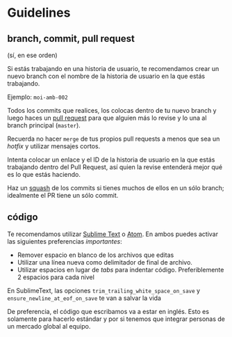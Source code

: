 # Guidelines

## branch, commit, pull request
(sí, en ese orden)

Si estás trabajando en una historia de usuario, te recomendamos crear un nuevo branch con el nombre de la historia de usuario en la que estás trabajando.

Ejemplo: `moi-amb-002`

Todos los commits que realices, los colocas dentro de tu nuevo branch y luego haces un [pull request](https://github.com/GrowMoi/moi/pulls/1) para que alguien más lo revise y lo una al branch principal (`master`).

Recuerda no hacer `merge` de tus propios pull requests a menos que sea un _hotfix_ y utilizar mensajes cortos.

Intenta colocar un enlace y el ID de la historia de usuario en la que estás trabajando dentro del Pull Request, así quien la revise entenderá mejor qué es lo que estás haciendo.

Haz un [squash](http://gitready.com/advanced/2009/02/10/squashing-commits-with-rebase.html) de los commits si tienes muchos de ellos en un sólo branch; idealmente el PR tiene un sólo commit.

## código
Te recomendamos utilizar [Sublime Text](http://www.sublimetext.com/) o [Atom](https://atom.io/). En ambos puedes activar las siguientes preferencias *importantes*:
- Remover espacio en blanco de los archivos que editas
- Utilizar una línea nueva como delimitador de final de archivo.
- Utilizar espacios en lugar de _tabs_ para indentar código. Preferiblemente 2 espacios para cada nivel

En SublimeText, las opciones `trim_trailing_white_space_on_save` y `ensure_newline_at_eof_on_save` te van a salvar la vida

De preferencia, el código que escribamos va a estar en inglés. Esto es solamente para hacerlo estándar y por si tenemos que integrar personas de un mercado global al equipo.
